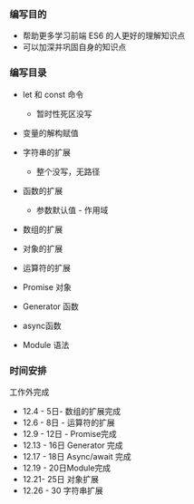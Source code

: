 ### 编写目的

- 帮助更多学习前端 ES6 的人更好的理解知识点
- 可以加深并巩固自身的知识点



### 编写目录

- let 和 const 命令

  - 暂时性死区没写

- 变量的解构赋值

- 字符串的扩展

  - 整个没写，无路径

- 函数的扩展

  - 参数默认值 - 作用域

    

- 数组的扩展

- 对象的扩展

- 运算符的扩展

- Promise 对象

- Generator 函数

- async函数

- Module 语法



### 时间安排

工作外完成

- 12.4 - 5日- 数组的扩展完成 
- 12.6 - 8日 - 运算符的扩展
- 12.9 - 12日 - Promise完成
- 12.13 - 16日 Generator 完成
- 12.17 - 18日 Async/await 完成
- 12.19 - 20日Module完成
- 12.21- 25日 对象扩展
- 12.26 - 30 字符串扩展